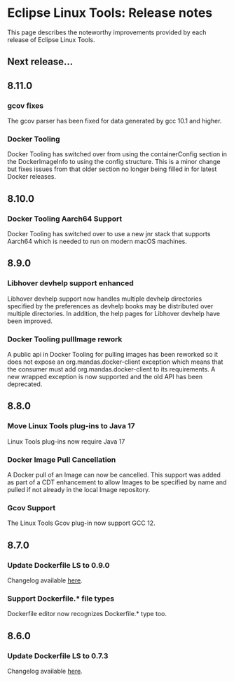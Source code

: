 # Eclipse Linux Tools: Release notes

This page describes the noteworthy improvements provided by each release of Eclipse Linux Tools.

## Next release...

## 8.11.0

### gcov fixes

The gcov parser has been fixed for data generated by gcc 10.1 and higher.

### Docker Tooling

Docker Tooling has switched over from using the containerConfig section in the DockerImageInfo to
using the config structure.  This is a minor change but fixes issues from that older section no
longer being filled in for latest Docker releases.

## 8.10.0

### Docker Tooling Aarch64 Support

Docker Tooling has switched over to use a new jnr stack that supports Aarch64 which is
needed to run on modern macOS machines.

## 8.9.0

### Libhover devhelp support enhanced

Libhover devhelp support now handles multiple devhelp directories specified by the preferences
as devhelp books may be distributed over multiple directories.  In addition, the help pages
for Libhover devhelp have been improved.

### Docker Tooling pullImage rework

A public api in Docker Tooling for pulling images has been reworked so it does not expose
an org.mandas.docker-client exception which means that the consumer must add org.mandas.docker-client
to its requirements.  A new wrapped exception is now supported and the old API has been deprecated.

## 8.8.0

### Move Linux Tools plug-ins to Java 17

Linux Tools plug-ins now require Java 17

### Docker Image Pull Cancellation

A Docker pull of an Image can now be cancelled.  This support was added
as part of a CDT enhancement to allow Images to be specified by name and
pulled if not already in the local Image repository.

### Gcov Support

The Linux Tools Gcov plug-in now support GCC 12.

## 8.7.0

### Update Dockerfile LS to 0.9.0

Changelog available [here](https://github.com/rcjsuen/dockerfile-language-server-nodejs/blob/master/CHANGELOG.md#090---2022-05-04).

### Support Dockerfile.* file types

Dockerfile editor now recognizes Dockerfile.* type too.

## 8.6.0

### Update Dockerfile LS to 0.7.3

Changelog available [here](https://github.com/rcjsuen/dockerfile-language-server-nodejs/blob/master/CHANGELOG.md#073---2021-12-12).
